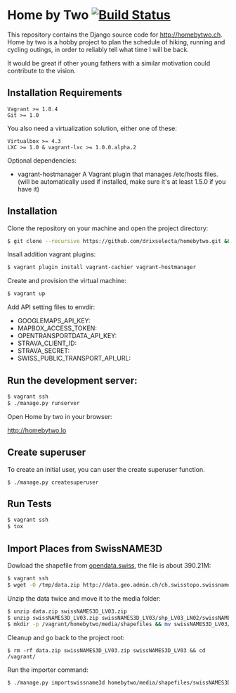 # Home by Two  [![Build Status](https://travis-ci.org/HomebyTwo/homebytwo.svg?branch=master)](https://travis-ci.org/HomebyTwo/homebytwo)

This repository contains the Django source code for http://homebytwo.ch.
Home by two is a hobby project to plan the schedule of hiking, running and cycling outings, in order to reliably tell what time I will be back.

It would be great if other young fathers with a similar motivation could contribute to the vision.


## Installation Requirements

```
Vagrant >= 1.8.4
Git >= 1.0
```

You also need a virtualization solution, either one of these:

```
Virtualbox >= 4.3
LXC >= 1.0 & vagrant-lxc >= 1.0.0.alpha.2
```

Optional dependencies:

- vagrant-hostmanager A Vagrant plugin that manages /etc/hosts files. (will be automatically used if installed, make sure it's at least 1.5.0 if you have it)



## Installation

Clone the repository on your machine and open the project directory:

```sh
$ git clone --recursive https://github.com/drixselecta/homebytwo.git && cd homebytwo
```

Insall addition vagrant plugins:

```sh
$ vagrant plugin install vagrant-cachier vagrant-hostmanager
```

Create and provision the virtual machine:

```sh
$ vagrant up
```

Add API setting files to envdir:
- GOOGLEMAPS_API_KEY:
- MAPBOX_ACCESS_TOKEN:
- OPENTRANSPORTDATA_API_KEY:
- STRAVA_CLIENT_ID:
- STRAVA_SECRET:
- SWISS_PUBLIC_TRANSPORT_API_URL:


## Run the development server:

```sh
$ vagrant ssh
$ ./manage.py runserver
```

Open Home by two in your browser:

http://homebytwo.lo


## Create superuser

To create an initial user, you can user the create superuser function.

```
$ ./manage.py createsuperuser
```


## Run Tests

```sh
$ vagrant ssh
$ tox
```


## Import Places from SwissNAME3D

Dowload the shapefile from [opendata.swiss](https://opendata.swiss/en/dataset/swissnames3d-geografische-namen-der-landesvermessung), the file is about 390.21M:

```sh
$ vagrant ssh
$ wget -O /tmp/data.zip http://data.geo.admin.ch/ch.swisstopo.swissnames3d/data.zip && cd /tmp
```

Unzip the data twice and move it to the media folder:

```sh
$ unzip data.zip swissNAMES3D_LV03.zip
$ unzip swissNAMES3D_LV03.zip swissNAMES3D_LV03/shp_LV03_LN02/swissNAMES3D_PKT.*
$ mkdir -p /vagrant/homebytwo/media/shapefiles && mv swissNAMES3D_LV03/shp_LV03_LN02/swissNAMES3D_PKT.* /vagrant/homebytwo/media/shapefiles/
```

Cleanup and go back to the project root:

```
$ rm -rf data.zip swissNAMES3D_LV03.zip swissNAMES3D_LV03 && cd /vagrant/
```

Run the importer command:

```sh
$ ./manage.py importswissname3d homebytwo/media/shapefiles/swissNAMES3D_PKT.shp
```
